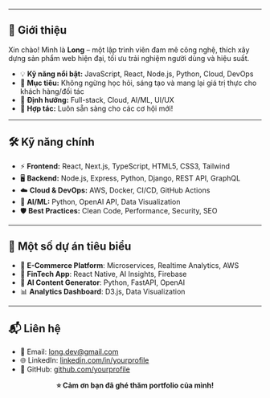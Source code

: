 


---

## 👋 Giới thiệu

Xin chào! Mình là <b>Long</b> – một lập trình viên đam mê công nghệ, thích xây dựng sản phẩm web hiện đại, tối ưu trải nghiệm người dùng và hiệu suất.

<ul>
	<li>💡 <b>Kỹ năng nổi bật:</b> JavaScript, React, Node.js, Python, Cloud, DevOps</li>
	<li>🎯 <b>Mục tiêu:</b> Không ngừng học hỏi, sáng tạo và mang lại giá trị thực cho khách hàng/đối tác</li>
	<li>🌱 <b>Định hướng:</b> Full-stack, Cloud, AI/ML, UI/UX</li>
	<li>🤝 <b>Hợp tác:</b> Luôn sẵn sàng cho các cơ hội mới!</li>
</ul>

---

## 🛠️ Kỹ năng chính

<ul>
	<li>⚡ <b>Frontend:</b> React, Next.js, TypeScript, HTML5, CSS3, Tailwind</li>
	<li>🖥️ <b>Backend:</b> Node.js, Express, Python, Django, REST API, GraphQL</li>
	<li>☁️ <b>Cloud & DevOps:</b> AWS, Docker, CI/CD, GitHub Actions</li>
	<li>🧠 <b>AI/ML:</b> Python, OpenAI API, Data Visualization</li>
	<li>🛡️ <b>Best Practices:</b> Clean Code, Performance, Security, SEO</li>
</ul>

---

## 📂 Một số dự án tiêu biểu

- 🛒 <b>E-Commerce Platform</b>: Microservices, Realtime Analytics, AWS
- 💸 <b>FinTech App</b>: React Native, AI Insights, Firebase
- 🤖 <b>AI Content Generator</b>: Python, FastAPI, OpenAI
- 📊 <b>Analytics Dashboard</b>: D3.js, Data Visualization

---

## 📬 Liên hệ

<ul>
	<li>📧 Email: <a href="mailto:long.dev@gmail.com">long.dev@gmail.com</a></li>
	<li>🌐 LinkedIn: <a href="https://linkedin.com/in/yourprofile">linkedin.com/in/yourprofile</a></li>
	<li>💼 GitHub: <a href="https://github.com/yourprofile">github.com/yourprofile</a></li>
</ul>

<div align="center">
	<b>⭐ Cảm ơn bạn đã ghé thăm portfolio của mình!</b>
</div>
